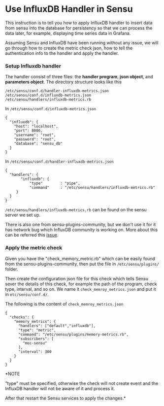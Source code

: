# Use InfluxDB Handler in Sensu
This instruction is to tell you how to apply InfluxDB handler to insert data from sensu into the database for persistency so that we can process the data later, for example, displaying time series data in Grafana. 

Assuming Sensu and InfluxDB have been running without any issue, we will go through how to create the metric check json, how to tell the authentication info to the handler and apply the handler.

### Setup Influxdb handler
The handler consist of three files: the **handler program**, **json object**, and **parameters object**. The directory structure looks like this
```
/etc/sensu/conf.d/handler-influxdb-metrics.json
/etc/sensu/conf.d/influxdb-metrics.json
/etc/sensu/handlers/influxdb-metrics.rb
```

In `/etc/sensu/conf.d/influxdb-metrics.json`

```
{
  "influxdb": {
    "host": "localhost",
    "port": 8086,
    "username": "root",
    "password": "root",
    "database": "sensu_db"
  }
}
```

In `/etc/sensu/conf.d/handler-influxdb-metrics.json`

```
{
  "handlers": {
       "influxdb": {
           "type"        : "pipe",
           "command"     : "/etc/sensu/handlers/influxdb-metrics.rb"
     }
  }
}
```

`/etc/sensu/handlers/influxdb-metrics.rb` can be found on the sensu server we set up. 

There is also one from sensu-plugins-community, but we don't use it for it has network bug which InfluxDB community is working on. More about this can be referred this [issue](https://github.com/influxdb/influxdb-ruby/issues/91).

### Apply the metric check

Given you have the "check_memory_metric.rb" which can be easily found from the sensu-plugins-community, then put the file in `/etc/sensu/plugins/` folder. 

Then create the configuration json file for this check which tells Sensu sever the details of this check, for example the path of the program, check type, interval, and so on. We name it `check_memroy_metrics.json` and put it in `etc/sensu/conf.d/`.

The following is the content of `check_memroy_metrics.json`
```
{
  "checks": {
    "memory_metrics": {
      "handlers": ["default","influxdb"],
      "type": "metric",
      "command": "/etc/sensu/plugins/memory-metrics.rb",
      "subscribers": [
        "moc-sensu"
      ],
      "interval": 300
    }
  }
}
```

*NOTE

"type" must be specified, otherwise the check will not create event and the InfluxDB handler will not be aware of it and process it.

After that restart the Sensu services to apply the changes.*

